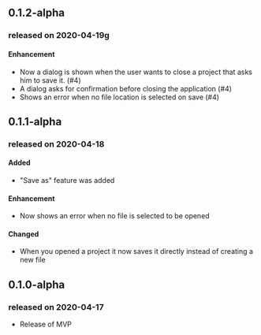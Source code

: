 ## 0.1.2-alpha
### released on 2020-04-19g
#### Enhancement
*  Now a dialog is shown when the user wants to close a project that asks him to save it. (#4)
*  A dialog asks for confirmation before closing the application (#4)
*  Shows an error when no file location is selected on save (#4)

## 0.1.1-alpha
### released on 2020-04-18
#### Added
*  "Save as" feature was added
  
#### Enhancement
*  Now shows an error when no file is selected to be opened

#### Changed
  *  When you opened a project it now saves it directly instead of creating a new file

## 0.1.0-alpha
### released on 2020-04-17
*  Release of MVP

